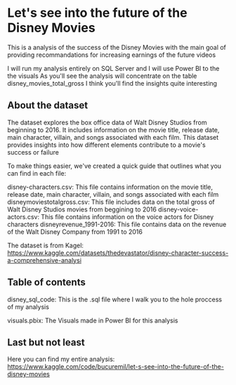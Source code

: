 
# Let's see into the future of the Disney Movies

This is a analysis of the success of the Disney Movies with the main goal of providing recommandations for increasing earnings of the future videos

I will run my analysis entirely on SQL Server and I will use Power BI to the the visuals
As you'll see the analysis will concentrate on the table disney_movies_total_gross
I think you'll find the insights quite interesting

## About the dataset

The dataset explores the box office data of Walt Disney Studios from beginning to 2016. It includes information on the movie title, release date, main character, villain, and songs associated with each film. This dataset provides insights into how different elements contribute to a movie's success or failure

To make things easier, we've created a quick guide that outlines what you can find in each file:

disney-characters.csv: This file contains information on the movie title, release date, main character, villain, and songs associated with each film
disneymoviestotalgross.csv: This file includes data on the total gross of Walt Disney Studios movies from beggining to 2016
disney-voice-actors.csv: This file contains information on the voice actors for Disney characters
disneyrevenue_1991-2016: This file contains data on the revenue of the Walt Disney Company from 1991 to 2016



The dataset is from Kagel: https://www.kaggle.com/datasets/thedevastator/disney-character-success-a-comprehensive-analysi

## Table of contents
disney_sql_code: This is the .sql file where I walk you to the hole proccess of my analysis

visuals.pbix: The Visuals made in Power BI for this analysis


## Last but not least

Here you can find my entire analysis: https://www.kaggle.com/code/bucuremil/let-s-see-into-the-future-of-the-disney-movies
